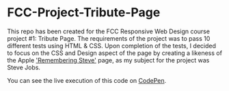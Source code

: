# FCC-Project-Tribute-Page

This repo has been created for the FCC Responsive Web Design course project #1: Tribute Page. The requirements of the project was to pass 10 different tests using HTML & CSS.
Upon completion of the tests, I decided to focus on the CSS and Design aspect of the page by creating a likeness of the Apple <a href="https://www.apple.com/uk/stevejobs/" target="_blank">'Remembering Steve'</a> page, as my subject for the project was Steve Jobs.

You can see the live execution of this code on <a href="https://codepen.io/DanShafi/pen/xxGQEPj" target="_blank">CodePen</a>.
